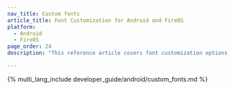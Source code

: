 ```yaml
---
nav_title: Custom fonts
article_title: Font Customization for Android and FireOS
platform: 
  - Android
  - FireOS
page_order: 24
description: "This reference article covers font customization options such as defining a font family and shows how to reference it throughout your Android or FireOS application."

---
```


{% multi_lang_include developer_guide/android/custom_fonts.md %}
